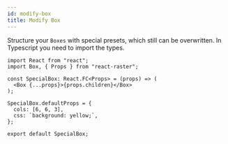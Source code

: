 ```yaml
---
id: modify-box
title: Modify Box
---
```


Structure your `Boxes` with special presets, which still can be overwritten.
In Typescript you need to import the types.

```tsx
import React from "react";
import Box, { Props } from "react-raster";

const SpecialBox: React.FC<Props> = (props) => (
  <Box {...props}>{props.children}</Box>
);

SpecialBox.defaultProps = {
  cols: [6, 6, 3],
  css: `background: yellow;`,
};

export default SpecialBox;
```
